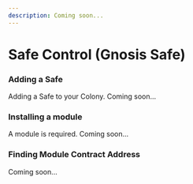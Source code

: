 ```yaml
---
description: Coming soon...
---
```


# Safe Control (Gnosis Safe)

### Adding a Safe

Adding a Safe to your Colony. Coming soon...

### Installing a module

A module is required. Coming soon...

### Finding Module Contract Address

Coming soon...
